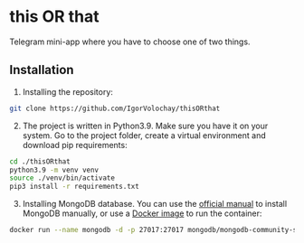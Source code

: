 # this OR that

Telegram mini-app where you have to choose one of two things.

## Installation

1. Installing the repository:
```bash
git clone https://github.com/IgorVolochay/thisORthat
```

2. The project is written in Python3.9. Make sure you have it on your system. Go to the project folder, create a virtual environment and download pip requirements:
```bash
cd ./thisORthat
python3.9 -m venv venv
source ./venv/bin/activate
pip3 install -r requirements.txt
```

3. Installing MongoDB database. You can use the [official manual](https://www.mongodb.com/docs/manual/installation/) to install MongoDB manually, or use a [Docker image](https://hub.docker.com/r/mongodb/mongodb-community-server) to run the container:
```bash
docker run --name mongodb -d -p 27017:27017 mongodb/mongodb-community-server
```
